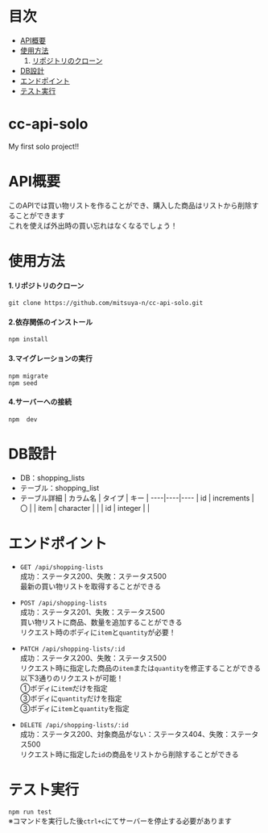 # 目次
- [API概要](#API概要)
- [使用方法](#使用方法)
  1. [リポジトリのクローン](#リポジトリのクローン)
- [DB設計](#DB設計)
- [エンドポイント](#エンドポイント)
- [テスト実行](#テスト実行)

# cc-api-solo
My first solo project!!

# API概要
このAPIでは買い物リストを作ることができ、購入した商品はリストから削除することができます</br>
これを使えば外出時の買い忘れはなくなるでしょう！

# 使用方法
#### 1.リポジトリのクローン</br>
```
git clone https://github.com/mitsuya-n/cc-api-solo.git
```

#### 2.依存関係のインストール
```
npm install
```

#### 3.マイグレーションの実行
```
npm migrate
npm seed
```

#### 4.サーバーへの接続
```
npm  dev
```

# DB設計
- DB：shopping_lists
- テーブル：shopping_list
- テーブル詳細
  | カラム名 | タイプ | キー |
  ----|----|----
  | id | increments | 〇 |
  | item | character |  |
  | id | integer |  |

# エンドポイント
- `GET /api/shopping-lists`</br>
  成功：ステータス200、失敗：ステータス500</br>
  最新の買い物リストを取得することができる</br>
  
- `POST /api/shopping-lists`</br>
  成功：ステータス201、失敗：ステータス500</br>
  買い物リストに商品、数量を追加することができる</br>
  リクエスト時のボディに`item`と`quantity`が必要！</br>
  
- `PATCH /api/shopping-lists/:id`</br>
  成功：ステータス200、失敗：ステータス500</br>
  リクエスト時に指定した商品の`item`または`quantity`を修正することができる</br>
  以下3通りのリクエストが可能！</br>
  ①ボディに`item`だけを指定</br>
  ③ボディに`quantity`だけを指定</br>
  ③ボディに`item`と`quantity`を指定</br>
- `DELETE /api/shopping-lists/:id`</br>
  成功：ステータス200、対象商品がない：ステータス404、失敗：ステータス500</br>
  リクエスト時に指定した`id`の商品をリストから削除することができる</br>

# テスト実行
`npm run test`</br>
※コマンドを実行した後`ctrl+c`にてサーバーを停止する必要があります
